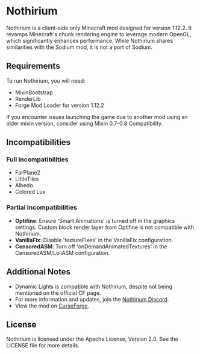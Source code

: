 
# Nothirium

Nothirium is a client-side only Minecraft mod designed for version 1.12.2. It revamps Minecraft's chunk rendering engine to leverage modern OpenGL, which significantly enhances performance. While Nothirium shares similarities with the Sodium mod, it is not a port of Sodium.

## Requirements
To run Nothirium, you will need:
- MixinBootstrap
- RenderLib
- Forge Mod Loader for version 1.12.2

If you encounter issues launching the game due to another mod using an older mixin version, consider using Mixin 0.7-0.8 Compatibility.

## Incompatibilities

### Full Incompatibilities
- FarPlane2
- LittleTiles
- Albedo
- Colored Lux

### Partial Incompatibilities
- **Optifine**: Ensure 'Smart Animations' is turned off in the graphics settings. Custom block render layer from Optifine is not compatible with Nothirium.
- **VanillaFix**: Disable 'textureFixes' in the VanillaFix configuration.
- **CensoredASM**: Turn off 'onDemandAnimatedTextures' in the CensoredASM/LoliASM configuration.

## Additional Notes
- Dynamic Lights is compatible with Nothirium, despite not being mentioned on the official CF page.
- For more information and updates, join the [Nothirium Discord](https://discord.gg/YXgPJnJafP).
- View the mod on [CurseForge](https://www.curseforge.com/minecraft/mc-mods/nothirium).

## License
Nothirium is licensed under the Apache License, Version 2.0. See the LICENSE file for more details.
